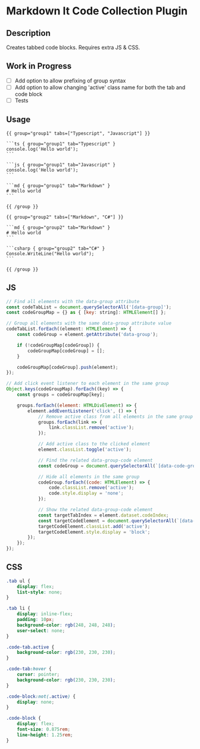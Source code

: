 # Markdown It Code Collection Plugin

## Description

Creates tabbed code blocks. Requires extra JS & CSS.

## Work in Progress

- [ ] Add option to allow prefixing of group syntax
- [ ] Add option to allow changing 'active' class name for both the tab and code block
- [ ] Tests

## Usage

    {{ group="group1" tabs=["Typescript", "Javascript"] }}

    ```ts { group="group1" tab="Typescript" }
    console.log('Hello world');
    ```

    ```js { group="group1" tab="Javascript" }
    console.log('Hello world');
    ```

    ```md { group="group1" tab="Markdown" }
    # Hello world
    ```

    {{ /group }}

    {{ group="group2" tabs=["Markdown", "C#"] }}

    ```md { group="group2" tab="Markdown" }
    # Hello world
    ```

    ```csharp { group="group2" tab="C#" }
    Console.WriteLine("Hello world");
    ```

    {{ /group }}


## JS

```js
// Find all elements with the data-group attribute
const codeTabList = document.querySelectorAll('[data-group]');
const codeGroupMap = {} as { [key: string]: HTMLElement[] };

// Group all elements with the same data-group attribute value
codeTabList.forEach((element: HTMLElement) => {
    const codeGroup = element.getAttribute('data-group');

    if (!codeGroupMap[codeGroup]) {
        codeGroupMap[codeGroup] = [];
    }

    codeGroupMap[codeGroup].push(element);
});

// Add click event listener to each element in the same group
Object.keys(codeGroupMap).forEach((key) => {
    const groups = codeGroupMap[key];

    groups.forEach((element: HTMLDivElement) => {
        element.addEventListener('click', () => {
            // Remove active class from all elements in the same group
            groups.forEach(link => {
                link.classList.remove('active');
            });

            // Add active class to the clicked element
            element.classList.toggle('active');

            // Find the related data-group-code element
            const codeGroup = document.querySelectorAll(`[data-code-group="${key}"]`);

            // Hide all elements in the same group
            codeGroup.forEach((code: HTMLElement) => {
                code.classList.remove('active');
                code.style.display = 'none';
            });

            // Show the related data-group-code element
            const targetTabIndex = element.dataset.codeIndex;
            const targetCodeElement = document.querySelectorAll(`[data-code-group="${key}"]`)[targetTabIndex];
            targetCodeElement.classList.add('active');
            targetCodeElement.style.display = 'block';
        });
    });
});
```

## CSS

```css
.tab ul {
    display: flex;
    list-style: none;
}

.tab li {
    display: inline-flex;
    padding: 10px;
    background-color: rgb(248, 248, 248);
    user-select: none;
}

.code-tab.active {
    background-color: rgb(230, 230, 230);
}

.code-tab:hover {
    cursor: pointer;
    background-color: rgb(230, 230, 230);
}

.code-block:not(.active) {
    display: none;
}

.code-block {
    display: flex;
    font-size: 0.875rem;
    line-height: 1.25rem;
}
```